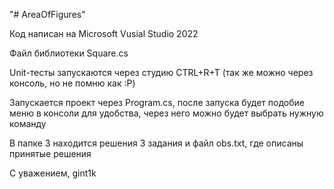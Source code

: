 "# AreaOfFigures"

Код написан на Microsoft Vusial Studio 2022

Файл библиотеки Square.cs

Unit-тесты запускаются через студию CTRL+R+T (так же можно через консоль, но не помню как :Р)

Запускается проект через Program.cs, после запуска будет подобие меню в консоли для удобства, через него можно будет выбрать нужную команду

В папке 3 находится решения 3 задания и файл obs.txt, где описаны принятые решения

С уважением, gint1k
